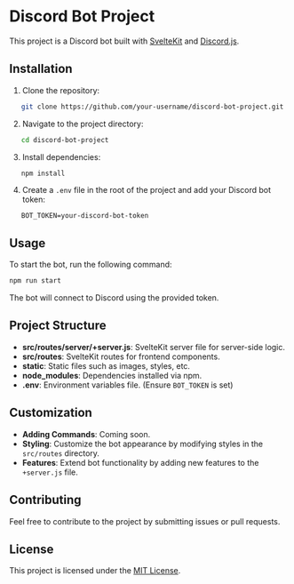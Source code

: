 
# Discord Bot Project

This project is a Discord bot built with [SvelteKit](https://kit.svelte.dev/) and [Discord.js](https://discord.js.org/).

## Installation

1. Clone the repository:

 ```bash
    git clone https://github.com/your-username/discord-bot-project.git
```
2. Navigate to the project directory:
```bash
   cd discord-bot-project
```

3. Install dependencies:
```bash
   npm install
```
4. Create a `.env` file in the root of the project and add your Discord bot token:

```env
   BOT_TOKEN=your-discord-bot-token
```

## Usage
To start the bot, run the following command:

```bash
npm run start
```
The bot will connect to Discord using the provided token.

## Project Structure
- **src/routes/server/+server.js**: SvelteKit server file for server-side logic.
- **src/routes**: SvelteKit routes for frontend components.
- **static**: Static files such as images, styles, etc.
- **node_modules**: Dependencies installed via npm.
- **.env**: Environment variables file. (Ensure `BOT_TOKEN` is set)

## Customization
- **Adding Commands**: Coming soon.
- **Styling**: Customize the bot appearance by modifying styles in the `src/routes` directory.
- **Features**: Extend bot functionality by adding new features to the `+server.js` file.


## Contributing

Feel free to contribute to the project by submitting issues or pull requests.


## License

This project is licensed under the [MIT License](LICENSE).